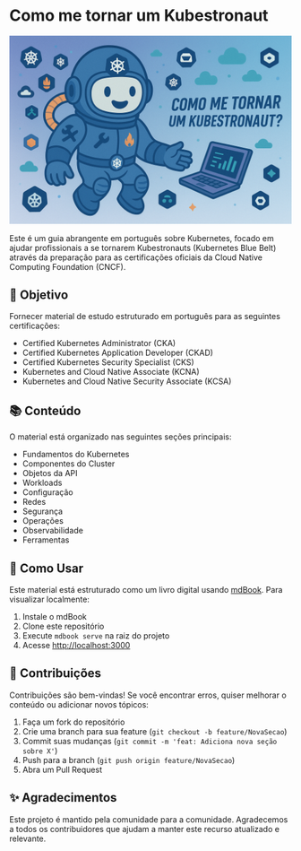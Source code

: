 # Como me tornar um Kubestronaut

![Logo](src/assets/logo.png)

Este é um guia abrangente em português sobre Kubernetes, focado em ajudar profissionais a se tornarem Kubestronauts (Kubernetes Blue Belt) através da preparação para as certificações oficiais da Cloud Native Computing Foundation (CNCF).

## 🎯 Objetivo

Fornecer material de estudo estruturado em português para as seguintes certificações:

- Certified Kubernetes Administrator (CKA)
- Certified Kubernetes Application Developer (CKAD)
- Certified Kubernetes Security Specialist (CKS)
- Kubernetes and Cloud Native Associate (KCNA)
- Kubernetes and Cloud Native Security Associate (KCSA)

## 📚 Conteúdo

O material está organizado nas seguintes seções principais:

- Fundamentos do Kubernetes
- Componentes do Cluster
- Objetos da API
- Workloads
- Configuração
- Redes
- Segurança
- Operações
- Observabilidade
- Ferramentas

## 🚀 Como Usar

Este material está estruturado como um livro digital usando [mdBook](https://github.com/rust-lang/mdBook). Para visualizar localmente:

1. Instale o mdBook
2. Clone este repositório
3. Execute `mdbook serve` na raiz do projeto
4. Acesse [http://localhost:3000](http://localhost:3000)

## 🤝 Contribuições

Contribuições são bem-vindas! Se você encontrar erros, quiser melhorar o conteúdo ou adicionar novos tópicos:

1. Faça um fork do repositório
2. Crie uma branch para sua feature (`git checkout -b feature/NovaSecao`)
3. Commit suas mudanças (`git commit -m 'feat: Adiciona nova seção sobre X'`)
4. Push para a branch (`git push origin feature/NovaSecao`)
5. Abra um Pull Request

## ✨ Agradecimentos

Este projeto é mantido pela comunidade para a comunidade. Agradecemos a todos os contribuidores que ajudam a manter este recurso atualizado e relevante.
